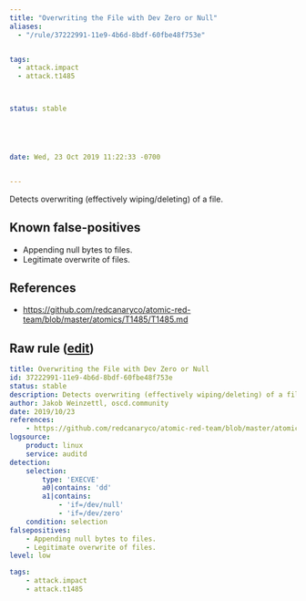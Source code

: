 ```yaml
---
title: "Overwriting the File with Dev Zero or Null"
aliases:
  - "/rule/37222991-11e9-4b6d-8bdf-60fbe48f753e"


tags:
  - attack.impact
  - attack.t1485



status: stable





date: Wed, 23 Oct 2019 11:22:33 -0700


---
```


Detects overwriting (effectively wiping/deleting) of a file.

<!--more-->


## Known false-positives

* Appending null bytes to files.
* Legitimate overwrite of files.



## References

* https://github.com/redcanaryco/atomic-red-team/blob/master/atomics/T1485/T1485.md


## Raw rule ([edit](https://github.com/SigmaHQ/sigma/edit/master/rules/linux/auditd/lnx_auditd_dd_delete_file.yml))
```yaml
title: Overwriting the File with Dev Zero or Null
id: 37222991-11e9-4b6d-8bdf-60fbe48f753e
status: stable
description: Detects overwriting (effectively wiping/deleting) of a file.
author: Jakob Weinzettl, oscd.community
date: 2019/10/23
references:
    - https://github.com/redcanaryco/atomic-red-team/blob/master/atomics/T1485/T1485.md
logsource:
    product: linux
    service: auditd
detection:
    selection:
        type: 'EXECVE'
        a0|contains: 'dd'   
        a1|contains:
            - 'if=/dev/null'    
            - 'if=/dev/zero'    
    condition: selection
falsepositives:
    - Appending null bytes to files.
    - Legitimate overwrite of files.
level: low

tags:
    - attack.impact
    - attack.t1485

```
